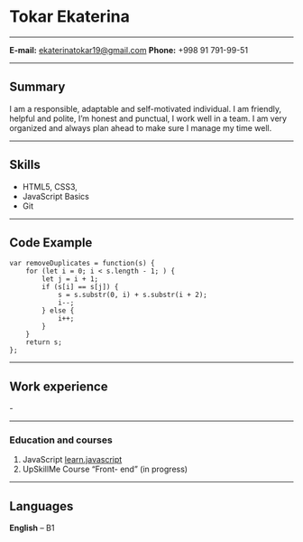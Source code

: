 # Tokar Ekaterina

---

**E-mail:** <ekaterinatokar19@gmail.com>
**Phone:** +998 91 791-99-51

---

## Summary

I am a responsible, adaptable and self-motivated individual. I am friendly, helpful and polite, I’m honest and punctual, I work well in a team. I am very organized and always plan ahead to make sure I manage my time well.

---

## Skills

- HTML5, CSS3,
- JavaScript Basics
- Git

---

## Code Example

    var removeDuplicates = function(s) {
        for (let i = 0; i < s.length - 1; ) {
            let j = i + 1;
            if (s[i] == s[j]) {
                s = s.substr(0, i) + s.substr(i + 2);
                i--;
            } else {
                i++;
            }
        }
        return s;
    };

---

## Work experience

\-

---

### Education and courses

1. JavaScript [learn.javascript](https://learn.javascript.ru/)
2. UpSkillMe Course “Front- end” (in progress)

---

## Languages

**English** – B1

